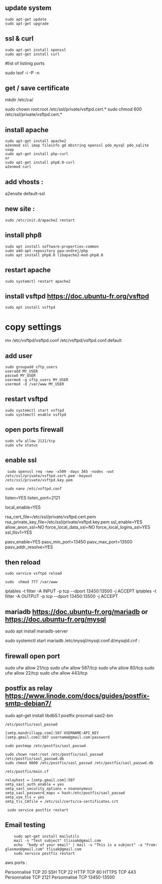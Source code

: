 ## update system

    sudo apt-get update 
    sudo apt-get upgrade

## ssl & curl
    sudo apt-get install openssl
    sudo apt-get install curl

#list of listinig ports 

sudo lsof -i -P -n

## get / save certificate

  mkdir /etc/ca/
    
sudo chown root:root /etc/ssl/private/vsftpd.cert.*
sudo chmod 600 /etc/ssl/private/vsftpd.cert.*
  
## install apache

    sudo apt-get install apache2
    a2enmod ssl imap fileinfo gd mbstring openssl pdo_mysql pdo_sqlite soap
    sudo apt-get install php-curl
    or
    sudo apt-get install php8.0-curl
    a2enmod curl

## add vhosts : 

  a2ensite default-ssl

## new site : 

    sudo /etc/init.d/apache2 restart
    
    
##  install php8
  
    sudo apt install software-properties-common
    sudo add-apt-repository ppa:ondrej/php
    sudo apt install php8.0 libapache2-mod-php8.0
  
##  restart apache
  
    sudo systemctl restart apache2
  
##  install vsftpd https://doc.ubuntu-fr.org/vsftpd
  
    sudo apt install vsftpd
  
  
# copy settings
mv /etc/vsftpd/vsftpd.conf /etc/vsftpd/vsftpd.conf.default
  
##  add user
  
    
    sudo groupadd sftp_users
    useradd MY_USER
    passwd MY_USER
    usermod -g sftp_users MY_USER
    usermod -d /var/www MY_USER
    
##  restart vsftpd
  
    sudo systemctl start vsftpd
    sudo systemctl enable vsftpd
  
##  open ports firewall 
  
    sudo ufw allow 2121/tcp
    sudo ufw status
    
##  enable ssl
  
  
     sudo openssl req -new -x509 -days 365 -nodes -out /etc/ssl/private/vsftpd.cert.pem -keyout /etc/ssl/private/vsftpd.key.pem
     
    sudo nano /etc/vsftpd.conf
    
listen=YES
listen_port=2121   

local_enable=YES


rsa_cert_file=/etc/ssl/private/vsftpd.cert.pem
rsa_private_key_file=/etc/ssl/private/vsftpd.key.pem
ssl_enable=YES
allow_anon_ssl=NO
force_local_data_ssl=NO
force_local_logins_ssl=YES
ssl_tlsv1=YES

pasv_enable=YES
pasv_min_port=13450
pasv_max_port=13500
pasv_addr_resolve=YES



   
 ## then reload   
    sudo service vsftpd reload
    
    sudo  chmod 777 /var/www
   
   
   iptables -t filter -A INPUT -p tcp --dport 13450:13500 -j ACCEPT
iptables -t filter -A OUTPUT -p tcp --dport 13450:13500 -j ACCEPT
    
## mariadb https://doc.ubuntu-fr.org/mariadb or https://doc.ubuntu-fr.org/mysql


sudo apt install mariadb-server

sudo systemctl start mariadb
 /etc/mysql/mysql.conf.d/mysqld.cnf :

## firewall open port 

sudo ufw allow 21/tcp
sudo ufw allow 587/tcp
sudo ufw allow 80/tcp
sudo ufw allow 22/tcp
sudo ufw allow 443/tcp


## postfix as relay https://www.linode.com/docs/guides/postfix-smtp-debian7/

sudo apt-get install libdb5.1 postfix procmail sasl2-bin

    /etc/postfix/sasl_passwd

    [smtp.mandrillapp.com]:587 USERNAME:API_KEY
    [smtp.gmail.com]:587 username@gmail.com:password
   
    sudo postmap /etc/postfix/sasl_passwd
   
    sudo chown root:root /etc/postfix/sasl_passwd /etc/postfix/sasl_passwd.db
    sudo chmod 0600 /etc/postfix/sasl_passwd /etc/postfix/sasl_passwd.db
 
    /etc/postfix/main.cf
 
    relayhost = [smtp.gmail.com]:587
    smtp_sasl_auth_enable = yes
    smtp_sasl_security_options = noanonymous
    smtp_sasl_password_maps = hash:/etc/postfix/sasl_passwd
    smtp_use_tls = yes
    smtp_tls_CAfile = /etc/ssl/certs/ca-certificates.crt

     sudo service postfix restart
 
## Email testing

        sudo apt-get install mailutils  
        mail -s "Test subject" tlissak@gmail.com
        echo  "body of your email" | mail -s "This is a subject" -a "From: glasman@gmail.com" tlisak@gmail.com
        sudo service postfix restart
        
        
        
aws ports :

Personnalisé	TCP	20
SSH	TCP	22
HTTP	TCP	80
HTTPS	TCP	443
Personnalisé	TCP	2121
Personnalisé	TCP	13450-13500


